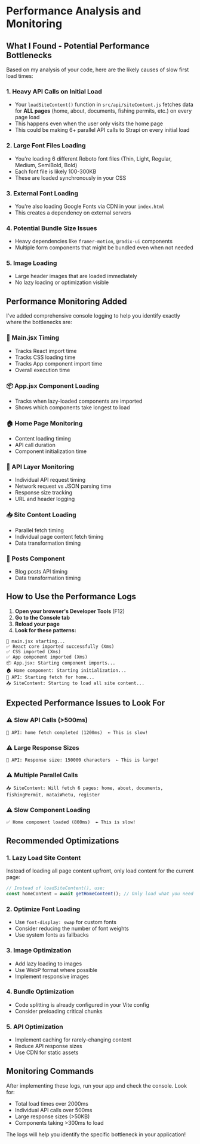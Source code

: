 # Performance Analysis and Monitoring

## What I Found - Potential Performance Bottlenecks

Based on my analysis of your code, here are the likely causes of slow first load times:

### 1. **Heavy API Calls on Initial Load**

- Your `loadSiteContent()` function in `src/api/siteContent.js` fetches data for **ALL pages** (home, about, documents, fishing permits, etc.) on every page load
- This happens even when the user only visits the home page
- This could be making 6+ parallel API calls to Strapi on every initial load

### 2. **Large Font Files Loading**

- You're loading 6 different Roboto font files (Thin, Light, Regular, Medium, SemiBold, Bold)
- Each font file is likely 100-300KB
- These are loaded synchronously in your CSS

### 3. **External Font Loading**

- You're also loading Google Fonts via CDN in your `index.html`
- This creates a dependency on external servers

### 4. **Potential Bundle Size Issues**

- Heavy dependencies like `framer-motion`, `@radix-ui` components
- Multiple form components that might be bundled even when not needed

### 5. **Image Loading**

- Large header images that are loaded immediately
- No lazy loading or optimization visible

## Performance Monitoring Added

I've added comprehensive console logging to help you identify exactly where the bottlenecks are:

### 🚀 Main.jsx Timing

- Tracks React import time
- Tracks CSS loading time
- Tracks App component import time
- Overall execution time

### 📦 App.jsx Component Loading

- Tracks when lazy-loaded components are imported
- Shows which components take longest to load

### 🏠 Home Page Monitoring

- Content loading timing
- API call duration
- Component initialization time

### 🔗 API Layer Monitoring

- Individual API request timing
- Network request vs JSON parsing time
- Response size tracking
- URL and header logging

### 📥 Site Content Loading

- Parallel fetch timing
- Individual page content fetch timing
- Data transformation timing

### 📰 Posts Component

- Blog posts API timing
- Data transformation timing

## How to Use the Performance Logs

1. **Open your browser's Developer Tools** (F12)
2. **Go to the Console tab**
3. **Reload your page**
4. **Look for these patterns:**

```
🚀 main.jsx starting...
✅ React core imported successfully (Xms)
✅ CSS imported (Xms)
✅ App component imported (Xms)
📦 App.jsx: Starting component imports...
🏠 Home component: Starting initialization...
🔗 API: Starting fetch for home...
📥 SiteContent: Starting to load all site content...
```

## Expected Performance Issues to Look For

### ⚠️ **Slow API Calls (>500ms)**

```
🔗 API: home fetch completed (1200ms)  ← This is slow!
```

### ⚠️ **Large Response Sizes**

```
🔗 API: Response size: 150000 characters  ← This is large!
```

### ⚠️ **Multiple Parallel Calls**

```
📥 SiteContent: Will fetch 6 pages: home, about, documents, fishingPermit, mataiWhetu, register
```

### ⚠️ **Slow Component Loading**

```
✅ Home component loaded (800ms)  ← This is slow!
```

## Recommended Optimizations

### 1. **Lazy Load Site Content**

Instead of loading all page content upfront, only load content for the current page:

```javascript
// Instead of loadSiteContent(), use:
const homeContent = await getHomeContent(); // Only load what you need
```

### 2. **Optimize Font Loading**

- Use `font-display: swap` for custom fonts
- Consider reducing the number of font weights
- Use system fonts as fallbacks

### 3. **Image Optimization**

- Add lazy loading to images
- Use WebP format where possible
- Implement responsive images

### 4. **Bundle Optimization**

- Code splitting is already configured in your Vite config
- Consider preloading critical chunks

### 5. **API Optimization**

- Implement caching for rarely-changing content
- Reduce API response sizes
- Use CDN for static assets

## Monitoring Commands

After implementing these logs, run your app and check the console. Look for:

- Total load times over 2000ms
- Individual API calls over 500ms
- Large response sizes (>50KB)
- Components taking >300ms to load

The logs will help you identify the specific bottleneck in your application!
